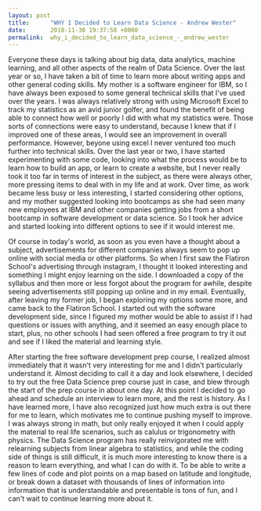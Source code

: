 ```yaml
---
layout: post
title:      "WHY I Decided to Learn Data Science - Andrew Wester"
date:       2018-11-30 19:37:58 +0000
permalink:  why_i_decided_to_learn_data_science_-_andrew_wester
---
```


Everyone these days is talking about big data, data analytics, machine learning, and all other aspects of the realm of Data Science.  Over the last year or so, I have taken a bit of time to learn more about writing apps and other general coding skills.  My mother is a software engineer for IBM, so I have always been exposed to some general technical skills that I've used over the years.  I was always relatively strong with using Microsoft Excel to track my statistics as an avid junior golfer, and found the benefit of being able to connect how well or poorly I did with what my statistics were.  Those sorts of connections were easy to understand, because I knew that if I improved one of these areas, I would see an improvement in overall performance.  However, beyone using excel I never ventured too much further into technical skills.  Over the last year or two, I have started experimenting with some code, looking into what the process would be to learn how to build an app, or learn to create a website, but I never really took it too far in terms of interest in the subject, as there were always other, more pressing items to deal with in my life and at work.  Over time, as work became less busy or less interesting, I started considering other options, and my mother suggested looking into bootcamps as she had seen many new employees at IBM and other companies getting jobs from a short bootcamp in software development or data science.  So I took her advice and started looking into different options to see if it would interest me.

Of course in today's world, as soon as you even have a thought about a subject, advertisements for different companies always seem to pop up online with social media or other platforms.  So when I first saw the Flatiron School's advertising through instagram, I thought it looked interesting and something I might enjoy learning on the side.  I downloaded a copy of the syllabus and then more or less forgot about the program for awhile, despite seeing advertisements still popping up online and in my email.  Eventually, after leaving my former job, I began exploring my options some more, and came back to the Flatiron School.  I started out with the software development side, since I figured my mother would be able to assist if I had questions or issues with anything, and it seemed an easy enough place to start, plus, no other schools I had seen offered a free program to try it out and see if I liked the material and learning style.

After starting the free software development prep course, I realized almost immediately that it wasn't very interesting for me and I didn't particularly understand it.  Almost deciding to call it a day and look elsewhere, I decided to try out the free Data Science prep course just in case, and blew through the start of the prep course in about one day.  At this point I decided to go ahead and schedule an interview to learn more, and the rest is history.  As I have learned more, I have also recognized just how much extra is out there for me to learn, which motivates me to continue pushing myself to improve.  I was always strong in math, but only really enjoyed it when I could apply the material to real life scenarios, such as calulus or trigonometry with physics.  The Data Science program has really reinvigorated me with relearning subjects from linear algebra to statistics, and while the coding side of things is still difficult, it is much more interesting to know there is a reason to learn everything, and what I can do with it.  To be able to write a few lines of code and plot points on a map based on latitude and longitude, or break down a dataset with thousands of lines of information into information that is understandable and presentable is tons of fun, and I can't wait to continue learning more about it.
